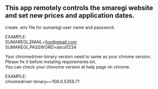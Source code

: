 ## This app remotely controls the smaregi website and set new prices and application dates.  

create .env file for sumaregi user name and password.  
  
EXAMPLE:  
SUMAREGI_EMAIL=foo@gmail.com  
SUMAREGI_PASSWORD=abcd1234  
  
Your chromedriver-binary version need to same as your chrome version.  
Please fix it before instaling requirements.txt.  
You can check your chorome version at help page on chrome.  
  
EXAMPLE:  
chromedriver-binary==108.0.5359.71  
